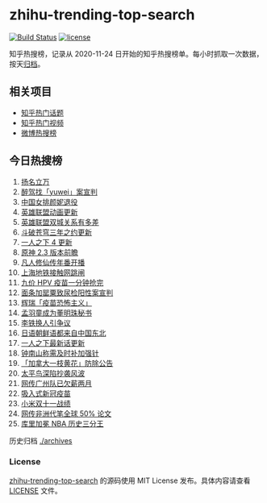 # zhihu-trending-top-search

[![Build Status](https://github.com/justjavac/zhihu-trending-top-search/workflows/ci/badge.svg?branch=main)](https://github.com/justjavac/zhihu-trending-top-search/actions)
[![license](https://img.shields.io/github/license/justjavac/zhihu-trending-top-search)](https://github.com/justjavac/zhihu-trending-top-search/blob/main/LICENSE)

知乎热搜榜，记录从 2020-11-24 日开始的知乎热搜榜单。每小时抓取一次数据，按天[归档](./archives)。

## 相关项目

- [知乎热门话题](https://github.com/justjavac/zhihu-trending-hot-questions)
- [知乎热门视频](https://github.com/justjavac/zhihu-trending-hot-video)
- [微博热搜榜](https://github.com/justjavac/weibo-trending-hot-search)

## 今日热搜榜

<!-- BEGIN -->
<!-- 最后更新时间 Sun Nov 14 2021 12:17:14 GMT+0800 (China Standard Time) -->

1. [扬名立万](https://www.zhihu.com/search?q=扬名立万)
1. [醉驾找「yuwei」案宣判](https://www.zhihu.com/search?q=yuwei)
1. [中国女排颜妮退役](https://www.zhihu.com/search?q=颜妮)
1. [英雄联盟动画更新](https://www.zhihu.com/search?q=英雄联盟双城之战)
1. [英雄联盟双城关系有多差](https://www.zhihu.com/search?q=英雄联盟双城之战)
1. [斗破苍穹三年之约更新](https://www.zhihu.com/search?q=斗破苍穹三年之约)
1. [一人之下 4 更新](https://www.zhihu.com/search?q=一人之下4)
1. [原神 2.3 版本前瞻](https://www.zhihu.com/search?q=原神)
1. [凡人修仙传年番开播](https://www.zhihu.com/search?q=凡人修仙传)
1. [上海地铁接触网跳闸](https://www.zhihu.com/search?q=上海地铁)
1. [九价 HPV 疫苗一分钟抢完](https://www.zhihu.com/search?q=九价)
1. [面条加罂粟致尿检阳性案宣判](https://www.zhihu.com/search?q=司机吃面尿检阳性)
1. [辉瑞「疫苗恐怖主义」](https://www.zhihu.com/search?q=辉瑞)
1. [孟羽童成为董明珠秘书](https://www.zhihu.com/search?q=孟羽童)
1. [李铁换人引争议](https://www.zhihu.com/search?q=李铁)
1. [日语朝鲜语都来自中国东北](https://www.zhihu.com/search?q=中国东北)
1. [一人之下最新话更新](https://www.zhihu.com/search?q=一人之下)
1. [钟南山称需及时补加强针](https://www.zhihu.com/search?q=新冠疫苗加强针)
1. [「加拿大一枝黄花」防除公告](https://www.zhihu.com/search?q=加拿大一枝黄花)
1. [太平鸟深陷抄袭风波](https://www.zhihu.com/search?q=太平鸟)
1. [网传广州队已欠薪两月](https://www.zhihu.com/search?q=广州队欠薪)
1. [吸入式新冠疫苗](https://www.zhihu.com/search?q=吸入式疫苗)
1. [小米双十一战绩](https://www.zhihu.com/search?q=小米双十一)
1. [网传非洲代笔全球 50% 论文](https://www.zhihu.com/search?q=非洲代笔)
1. [库里加冕 NBA 历史三分王](https://www.zhihu.com/search?q=库里)

<!-- END -->

历史归档 [./archives](./archives)

### License

[zhihu-trending-top-search](https://github.com/justjavac/zhihu-trending-top-search)
的源码使用 MIT License 发布。具体内容请查看 [LICENSE](./LICENSE) 文件。
